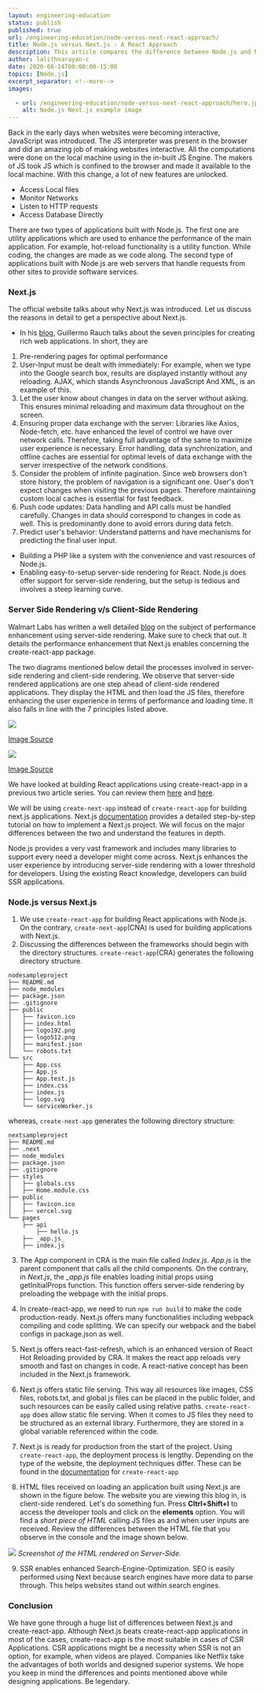 ```yaml
---
layout: engineering-education
status: publish
published: true
url: /engineering-education/node-versus-next-react-approach/
title: Node.js versus Next.js - A React Approach
description: This article compares the difference between Node.js and Next.js from a Reach approach - going over utility applications which are used to enhance the performance of the main application.
author: lalithnarayan-c
date: 2020-08-14T00:00:00-15:00
topics: [Node.js]
excerpt_separator: <!--more-->
images:

  - url: /engineering-education/node-versus-next-react-approach/hero.jpg
    alt: Node.js Next.js example image
---
```

Back in the early days when websites were becoming interactive, JavaScript was introduced. The JS interpreter was present in the browser and did an amazing job of making websites interactive. All the computations were done on the local machine using in the in-built JS Engine. The makers of JS took JS which is confined to the browser and made it available to the local machine. With this change, a lot of new features are unlocked.
<!--more-->

- Access Local files
- Monitor Networks
- Listen to HTTP requests
- Access Database Directly

There are two types of applications built with Node.js. The first one are utility applications which are used to enhance the performance of the main application. For example, hot-reload functionality is a utility function. While coding, the changes are made as we code along. The second type of applications built with Node.js are web servers that handle requests from other sites to provide software services.

### Next.js
The official website talks about why Next.js was introduced. Let us discuss the reasons in detail to get a perspective about Next.js.

- In his [blog](https://rauchg.com/2014/7-principles-of-rich-web-applications), Guillermo Rauch talks about the seven principles for creating rich web applications. In short, they are
1. Pre-rendering pages for optimal performance
2. User-Input must be dealt with immediately: For example, when we type into the Google search box, results are displayed instantly without any reloading. AJAX, which stands Asynchronous JavaScript And XML, is an example of this.
3. Let the user know about changes in data on the server without asking. This ensures minimal reloading and maximum data throughout on the screen.
4. Ensuring proper data exchange with the server: Libraries like Axios, Node-fetch, etc. have enhanced the level of control we have over network calls. Therefore, taking full advantage of the same to maximize user experience is necessary. Error handling, data synchronization, and offline caches are essential for optimal levels of data exchange with the server irrespective of the network conditions.
5. Consider the problem of infinite pagination. Since web browsers don't store history, the problem of navigation is a significant one. User's don't expect changes when visiting the previous pages. Therefore maintaining custom local caches is essential for fast feedback.
6. Push code updates: Data handling and API calls must be handled carefully. Changes in data should correspond to changes in code as well. This is predominantly done to avoid errors during data fetch.
7. Predict user's behavior: Understand patterns and have mechanisms for predicting the final user input.
- Building a PHP like a system with the convenience and vast resources of Node.js.
- Enabling easy-to-setup server-side rendering for React. Node.js does offer support for server-side rendering, but the setup is tedious and involves a steep learning curve.

### Server Side Rendering v/s Client-Side Rendering
Walmart Labs has written a well detailed [blog](https://medium.com/walmartglobaltech/the-benefits-of-server-side-rendering-over-client-side-rendering-5d07ff2cefe8) on the subject of performance enhancement using server-side rendering. Make sure to check that out. It details the performance enhancement that Next.js enables concerning the create-react-app package.

The two diagrams mentioned below detail the processes involved in server-side rendering and client-side rendering. We observe that server-side rendered applications are one step ahead of client-side rendered applications. They display the HTML and then load the JS files, therefore enhancing the user experience in terms of performance and loading time. It also falls in line with the 7 principles listed above.

![](/engineering-education/node-versus-next-react-approach/ssr.jpg)

[Image Source](medium.com)

![](/engineering-education/node-versus-next-react-approach/csr.jpg)

[Image Source](medium.com)

We have looked at building React applications using create-react-app in a previous two article series. You can review them [here](/engineering-education/build-an-outlook-clone-using-react/) and [here](/engineering-education/build-an-outlook-clone-using-react-hooks/).

We will be using `create-next-app` instead of `create-react-app` for building next.js applications. Next.js [documentation](https://nextjs.org/learn/basics/create-nextjs-app) provides a detailed step-by-step tutorial on how to implement a Next.js project. We will focus on the major differences between the two and understand the features in depth.

Node.js provides a very vast framework and includes many libraries to support every need a developer might come across. Next.js enhances the user experience by introducing server-side rendering with a lower threshold for developers. Using the existing React knowledge, developers can build SSR applications.

### Node.js versus Next.js
1. We use `create-react-app` for building React applications with Node.js. On the contrary, `create-next-app`(CNA) is used for building applications with Next.js.
2. Discussing the differences between the frameworks should begin with the directory structures. `create-react-app`(CRA) generates the following directory structure.

```
nodesampleproject
├── README.md
├── node_modules
├── package.json
├── .gitignore
├── public
│   ├── favicon.ico
│   ├── index.html
│   ├── logo192.png
│   ├── logo512.png
│   ├── manifest.json
│   └── robots.txt
└── src
    ├── App.css
    ├── App.js
    ├── App.test.js
    ├── index.css
    ├── index.js
    ├── logo.svg
    └── serviceWorker.js
```

whereas, `create-next-app` generates the following directory structure:

```
nextsampleproject
├── README.md
├── .next
├── node_modules
├── package.json
├── .gitignore
├── styles
│   ├── globals.css
│   ├── Home.module.css
├── public
│   ├── favicon.ico
│   ├── vercel.svg
└── pages
    ├── api
        ├── hello.js
    ├── _app.js_
    ├── index.js
```

3. The App component in CRA is the main file called *Index.js*. *App.js* is the parent component that calls all the child components. On the contrary, in *Next.js*,  the *_app.js* file enables loading initial props using getInitialProps function. This function offers server-side rendering by preloading the webpage with the initial props.

4. In create-react-app, we need to run `npm run build` to make the code production-ready. Next.js offers many functionalities including webpack compiling and code splitting. We can specify our webpack and the babel configs in package.json as well.

5. Next.js offers react-fast-refresh, which is an enhanced version of React Hot Reloading provided by CRA. It makes the react app reloads very smooth and fast on changes in code. A react-native concept has been included in the Next.js framework.

6. Next.js offers static file serving. This way all resources like images, CSS files, robots.txt, and global js files can be placed in the public folder, and such resources can be easily called using relative paths. `create-react-app` does allow static file serving. When it comes to JS files they need to be structured as an external library. Furthermore, they are stored in a global variable referenced within the code.

7. Next.js is ready for production from the start of the project. Using `create-react-app`, the deployment process is lengthy. Depending on the type of the website, the deployment techniques differ. These can be found in the [documentation](https://create-react-app.dev/docs/deployment/) for `create-react-app`

8. HTML files received on loading an application built using Next.js are shown in the figure below. The website you are viewing this blog in, is client-side rendered. Let's do something fun. Press **Cltrl+Shift+I** to access the developer tools and click on the **elements** option. You will find a *short piece of HTML* calling JS files as and when user inputs are received. Review the differences between the HTML file that you observe in the console and the image shown below.

![](/engineering-education/node-versus-next-react-approach/ssr_lookup.jpg)
*Screenshot of the HTML rendered on Server-Side.*

9. SSR enables enhanced Search-Engine-Optimization. SEO is easily performed using Next because search engines have more data to parse through. This helps websites stand out within search engines.

### Conclusion
We have gone through a huge list of differences between Next.js and create-react-app. Although Next.js beats create-react-app applications in most of the cases, create-react-app is the most suitable in cases of CSR Applications. CSR applications might be a necessity when SSR is not an option, for example, when videos are played. Companies like Netflix take the advantages of both worlds and designed superior systems. We hope you keep in mind the differences and points mentioned above while designing applications. Be legendary.
